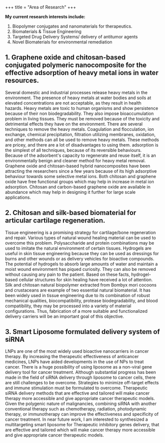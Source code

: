 +++
title = "Area of Research"
+++

**My current research interests include:** 
1. Biopolymer conjugates and nanomaterials for therapeutics. 
2. Biomaterials & Tissue Engineering
3. Targeted Drug Delivery Systems/ delivery of antitumor agents
4. Novel Biomaterials for environmental remediation


## 1. Graphene oxide and chitosan-based conjugated polymeric nanocomposite for the effective adsorption of heavy metal ions in water resources.

Several domestic and industrial processes release heavy metals in the environment. The presence of heavy metals at water bodies and soils at elevated concentrations are not acceptable, as they result in health hazards. Heavy metals are toxic to human organisms and show persistence because of their non biodegradability. They also impose bioaccumulation problem in living tissues. They must be removed because of the toxicity and detrimental effects they have on the environment. There are several techniques to remove the heavy metals. Coagulation and flocculation, ion exchange, chemical precipitation, filtration utilizing membranes, oxidation, and other methods can all be used to remove heavy metals. These methods are pricey, and there are a lot of disadvantages to using them. adsorption is the simplest of all techniques, because of its reversible behaviours. Because of the adsorbent's capacity to regenerate and reuse itself, it is an environmentally benign and cleaner method for heavy metal removal. Graphene oxide and chitosan-based hybrid nanocomposites have been attracting the researchers since a few years because of its high adsorptive behaviour towards some selective metal ions. Both chitosan and graphene oxide have free functional groups which may help in increase in metal ion adsorption. Chitosan and carbon-based graphene oxide are available in abundance which may help in designing it further for large scale applications.


## 2. Chitosan and silk-based biomaterial for articular cartilage regeneration.

Tissue engineering is a promising strategy for cartilage/bone regeneration and repair. Various types of natural wound healing material can be used to overcome this problem. Polysaccharide and protein combinations may be used to imitate the natural environment of certain tissues. Hydrogels are useful in skin tissue engineering because they can be used as dressings for burns and other wounds or as delivery vehicles for bioactive compounds. The potential of hydrogels to absorb large amounts of water and maintain a moist wound environment has piqued curiosity. They can also be removed without causing any pain to the patient. Based on these facts, hydrogel-based cellular structures for skin healing have received a lot of attention. Silk and chitosan natural biopolymer extracted from Bombyx mori cocoons and crustaceans are example of two essential natural biomaterial. It has been widely used in tissue engineering due to its combination of robust mechanical qualities, biocompatibility, protease biodegradability, and blood compatibility, they may be processed into a variety of material configurations. Thus, fabrication of a more suitable and functionalized delivery carriers will be an important goal of this objective.


## 3. Smart Liposome formulated delivery system of siRNA

LNPs are one of the most widely used bioactive nanocarriers in cancer therapy. By increasing the therapeutic effectiveness of anticancer medicines, LNPs have aided developments in the use of NPs to treat cancer. There is a huge possibility of using liposome as a non-viral gene delivery tool for cancer treatment. Although substantial progress has been made in the field of siRNA delivery through liposome to cancer cells, there are still challenges to be overcome. Strategies to minimize off-target effects and immune stimulation must be formulated to overcome. Therapeutic siRNA delivery methods that are effective and tailored will make cancer therapy more accessible and give appropriate cancer therapeutic models. Given the polygenic nature of malignancies, combining siRNA with another conventional therapy such as chemotherapy, radiation, photodynamic therapy, or immunotherapy can improve the effectiveness and specificity of cancer treatment. In near future work, I am interested to synthesized a multitargeting smart liposome for Therapeutic inhibitory genes delivery, that are effective and tailored which will make cancer therapy more accessible and give appropriate cancer therapeutic models. 